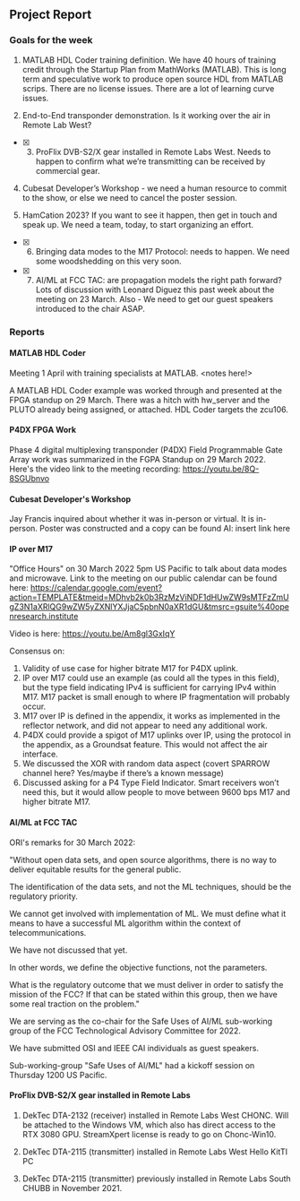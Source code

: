 ## Project Report

### Goals for the week

1) MATLAB HDL Coder training definition. We have 40 hours of training credit through the Startup Plan from MathWorks (MATLAB). This is long term and speculative work to produce open source HDL from MATLAB scrips. There are no license issues. There are a lot of learning curve issues.

2) End-to-End transponder demonstration. Is it working over the air in Remote Lab West?

- [x] 3) ProFlix DVB-S2/X gear installed in Remote Labs West. Needs to happen to confirm what we’re transmitting can be received by commercial gear.

4) Cubesat Developer’s Workshop - we need a human resource to commit to the show, or else we need to cancel the poster session.

5) HamCation 2023? If you want to see it happen, then get in touch and speak up. We need a team, today, to start organizing an effort. 

- [x] 6) Bringing data modes to the M17 Protocol: needs to happen. We need some woodshedding on this very soon.

- [x] 7) AI/ML at FCC TAC: are propagation models the right path forward? Lots of discussion with Leonard Diguez this past week about the meeting on 23 March. Also - We need to get our guest speakers introduced to the chair ASAP. 

### Reports

#### MATLAB HDL Coder
Meeting 1 April with training specialists at MATLAB. <notes here!>

A MATLAB HDL Coder example was worked through and presented at the FPGA standup on 29 March. There was a hitch with hw_server and the PLUTO already being assigned, or attached. HDL Coder targets the zcu106. 

#### P4DX FPGA Work
Phase 4 digital multiplexing transponder (P4DX) Field Programmable Gate Array work was summarized in the FGPA Standup on 29 March 2022. Here's the video link to the meeting recording:
https://youtu.be/8Q-8SGUbnvo

#### Cubesat Developer's Workshop
Jay Francis inquired about whether it was in-person or virtual. It is in-person.
Poster was constructed and a copy can be found AI: insert link here

#### IP over M17
"Office Hours" on 30 March 2022 5pm US Pacific to talk about data modes and microwave. 
Link to the meeting on our public calendar can be found here: https://calendar.google.com/event?action=TEMPLATE&tmeid=MDhvb2k0b3RzMzViNDF1dHUwZW9sMTFzZmUgZ3N1aXRlQG9wZW5yZXNlYXJjaC5pbnN0aXR1dGU&tmsrc=gsuite%40openresearch.institute

Video is here: https://youtu.be/Am8gl3GxIqY

Consensus on:
1) Validity of use case for higher bitrate M17 for P4DX uplink.
2) IP over M17 could use an example (as could all the types in this field), but the type field indicating IPv4 is sufficient for carrying IPv4 within M17. M17 packet is small enough to where IP fragmentation will probably occur. 
3) M17 over IP is defined in the appendix, it works as implemented in the reflector network, and did not appear to need any additional work.
4) P4DX could provide a spigot of M17 uplinks over IP, using the protocol in the appendix, as a Groundsat feature. This would not affect the air interface.
5) We discussed the XOR with random data aspect (covert SPARROW channel here? Yes/maybe if there’s a known message)
6) Discussed asking for a P4 Type Field Indicator. Smart receivers won’t need this, but it would allow people to move between 9600 bps M17 and higher bitrate M17.

#### AI/ML at FCC TAC

ORI's remarks for 30 March 2022:

"Without open data sets, and open source algorithms, there is no way to deliver equitable results for the general public. 

The identification of the data sets, and not the ML techniques, should be the regulatory priority. 

We cannot get involved with implementation of ML. We must define what it means to have a successful ML algorithm within the context of telecommunications. 

We have not discussed that yet. 

In other words, we define the objective functions, not the parameters. 

What is the regulatory outcome that  we must deliver in order to satisfy the mission of the FCC? If that can be stated within this group, then we have some real traction on the problem."

We are serving as the co-chair for the Safe Uses of AI/ML sub-working group of the FCC Technological Advisory Committee for 2022. 

We have submitted OSI and IEEE CAI individuals as guest speakers.

Sub-working-group "Safe Uses of AI/ML" had a kickoff session on Thursday 1200 US Pacific. 

#### ProFlix DVB-S2/X gear installed in Remote Labs

1) DekTec DTA-2132 (receiver) installed in Remote Labs West CHONC. Will be attached to the Windows VM, which also has direct access to the RTX 3080 GPU. StreamXpert license is ready to go on Chonc-Win10.

2) DekTec DTA-2115 (transmitter) installed in Remote Labs West Hello KitTI PC

3) DekTec DTA-2115 (transmitter) previously installed in Remote Labs South CHUBB in November 2021.  

